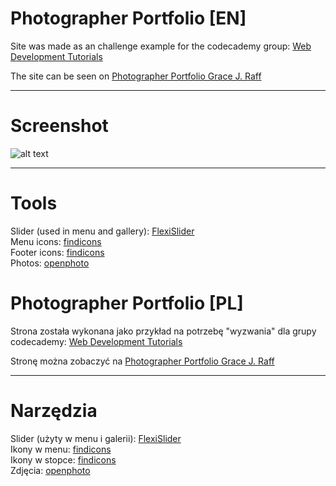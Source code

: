 Photographer Portfolio [EN]
======================
Site was made as an challenge example for the codecademy group: [Web Development Tutorials](http://www.codecademy.com/groups/html-projects)

The site can be seen on [Photographer Portfolio Grace J. Raff](http://www.melivi.pl/portfolio/index.php)

----------------------

Screenshot
======================

![alt text](https://raw.github.com/Melivi/Photographer-Portfolio/master/screenshot.png)

----------------------

Tools
======================
Slider (used in menu and gallery): [FlexiSlider](https://github.com/woothemes/flexslider)<br />
Menu icons: [findicons](http://findicons.com/pack/1580/devine_icons_part_2)<br />
Footer icons: [findicons](http://findicons.com/pack/2773/pictonic_free)<br />
Photos: [openphoto](http://openphoto.net/)



Photographer Portfolio [PL]
======================
Strona została wykonana jako przykład na potrzebę "wyzwania" dla grupy codecademy: [Web Development Tutorials](http://www.codecademy.com/groups/html-projects)

Stronę można zobaczyć na [Photographer Portfolio Grace J. Raff](http://www.melivi.pl/portfolio/index.php)

----------------------

Narzędzia
======================
Slider (użyty w menu i galerii): [FlexiSlider](https://github.com/woothemes/flexslider)<br />
Ikony w menu: [findicons](http://findicons.com/pack/1580/devine_icons_part_2)<br />
Ikony w stopce: [findicons](http://findicons.com/pack/2773/pictonic_free)<br />
Zdjęcia: [openphoto](http://openphoto.net/)
